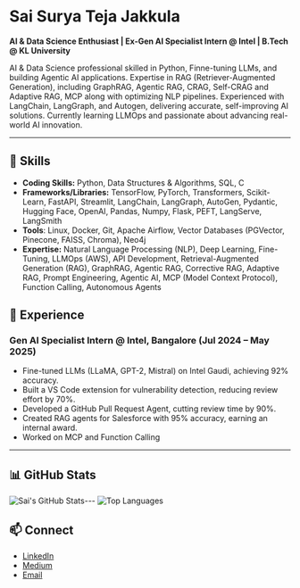# Sai Surya Teja Jakkula 

**AI & Data Science Enthusiast | Ex-Gen AI Specialist Intern @ Intel  | B.Tech @ KL University**

AI & Data Science professional skilled in Python, Finne-tuning LLMs, and building Agentic AI applications. Expertise in RAG (Retriever-Augmented Generation), including GraphRAG, Agentic RAG, CRAG, Self-CRAG and Adaptive RAG, MCP along with optimizing NLP pipelines. Experienced with LangChain, LangGraph, and Autogen, delivering accurate, self-improving AI solutions. Currently learning LLMOps and passionate about advancing real-world AI innovation.

---

## 🔧 Skills

- **Coding Skills:** Python, Data Structures & Algorithms, SQL, C 
- **Frameworks/Libraries:** TensorFlow, PyTorch, Transformers, Scikit-Learn, FastAPI, Streamlit, LangChain, LangGraph, AutoGen, Pydantic, Hugging Face, OpenAI, Pandas, Numpy, Flask, PEFT, LangServe, LangSmith 
- **Tools**: Linux, Docker, Git, Apache Airflow, Vector Databases (PGVector, Pinecone, FAISS, Chroma), Neo4j
- **Expertise:** Natural Language Processing (NLP), Deep Learning, Fine-Tuning, LLMOps (AWS), API Development, Retrieval-Augmented Generation (RAG), GraphRAG, Agentic RAG, Corrective RAG, Adaptive RAG, Prompt Engineering, Agentic AI, MCP (Model Context Protocol), Function Calling, Autonomous Agents


## 💼 Experience

### Gen AI Specialist Intern @ Intel, Bangalore (Jul 2024 – May 2025)

- Fine-tuned LLMs (LLaMA, GPT-2, Mistral) on Intel Gaudi, achieving 92% accuracy.
- Built a VS Code extension for vulnerability detection, reducing review effort by 70%.
- Developed a GitHub Pull Request Agent, cutting review time by 90%.
- Created RAG agents for Salesforce with 95% accuracy, earning an internal award.
- Worked on MCP and Function Calling 

---

## 📊 GitHub Stats

![Sai's GitHub Stats](https://github-readme-stats.vercel.app/api?username=saisuryateja055&show_icons=true&theme=light)---
![Top Languages](https://github-readme-stats.vercel.app/api/top-langs/?username=saisuryateja055&layout=compact&theme=light)


## 📫 Connect
- [LinkedIn](https://linkedin.com/in/saisuryateja055)
- [Medium](https://medium.com/@saisuryateja055)
- [Email](mailto:your.email@saisuryateja055.com)
